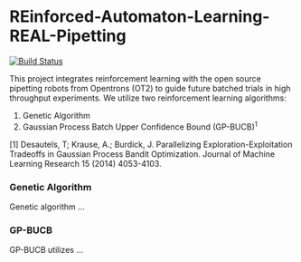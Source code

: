 # REinforced-Automaton-Learning-REAL-Pipetting
[![Build Status](https://travis-ci.com/REAL-Pipetting/REinforced-Automaton-Learning-REAL-Pipetting.svg?branch=main)](https://travis-ci.com/REAL-Pipetting/REinforced-Automaton-Learning-REAL-Pipetting)


This project integrates reinforcement learning with the open source pipetting robots from Opentrons (OT2) to guide future batched trials in high throughput experiments. We utilize two reinforcement learning algorithms:
1. Genetic Algorithm
2. Gaussian Process Batch Upper Confidence Bound (GP-BUCB)<sup>1</sup>

[1] Desautels, T; Krause, A.; Burdick, J. Parallelizing Exploration-Exploitation Tradeoffs in Gaussian Process Bandit Optimization. Journal of Machine Learning Research 15 (2014) 4053-4103.

### Genetic Algorithm
Genetic algorithm ...

### GP-BUCB
GP-BUCB utilizes ...